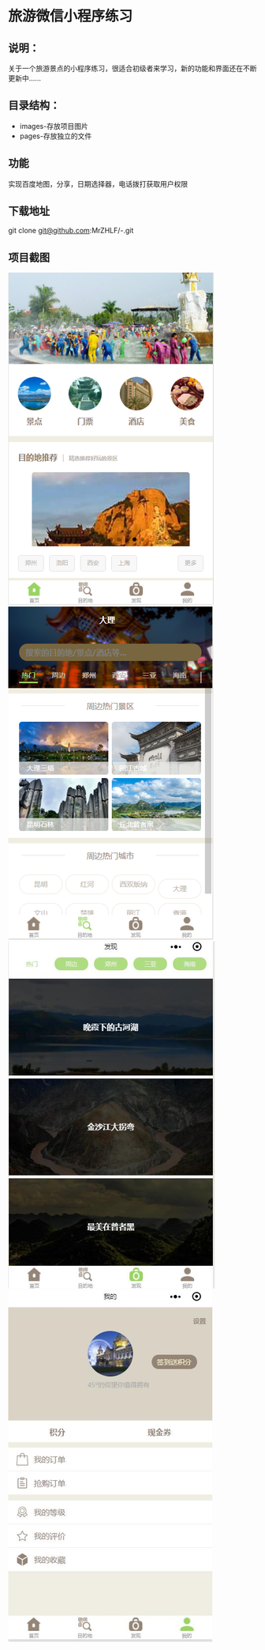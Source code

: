 # 旅游微信小程序练习
## 说明：
关于一个旅游景点的小程序练习，很适合初级者来学习，新的功能和界面还在不断更新中......
## 目录结构：
* images-存放项目图片
* pages-存放独立的文件
## 功能
实现百度地图，分享，日期选择器，电话拨打获取用户权限
## 下载地址
git clone git@github.com:MrZHLF/-.git

## 项目截图
![baidu](./client/images/1.png)
![baidu](./client/images/2.png)
![baidu](./client/images/3.jpg)
![baidu](./client/images/4.jpg)